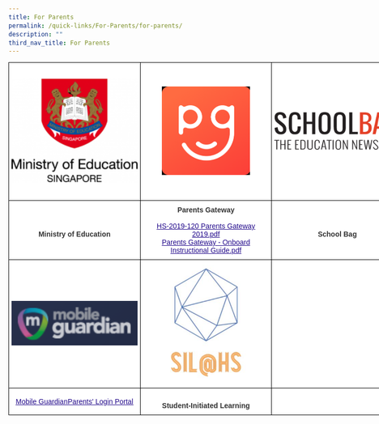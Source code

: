 ```yaml
---
title: For Parents
permalink: /quick-links/For-Parents/for-parents/
description: ""
third_nav_title: For Parents
---
```

<style type="text/css">
.tg  {border-collapse:collapse;border-spacing:0;margin:0px auto;}
.tg td{border-color:black;border-style:solid;border-width:1px;font-family:Arial, sans-serif;font-size:14px;
  overflow:hidden;padding:10px 5px;word-break:normal;}
.tg th{border-color:black;border-style:solid;border-width:1px;font-family:Arial, sans-serif;font-size:14px;
  font-weight:normal;overflow:hidden;padding:10px 5px;word-break:normal;}
.tg .tg-5ws4{background-color:#FFF;color:#333;font-weight:bold;text-align:center;vertical-align:middle}
.tg .tg-c3sl{background-color:#FFF;color:#21088A;font-weight:bold;text-align:center;text-decoration:underline;vertical-align:middle}
.tg .tg-2rp9{background-color:#FFF;color:#333;text-align:center;vertical-align:middle}
</style>
<table class="tg" style="undefined;table-layout: fixed; width: 780px">
<colgroup>
<col style="width: 260px">
<col style="width: 260px">
<col style="width: 260px">
</colgroup>
<tbody>
  <tr>
    <td class="tg-2rp9"><a href = "https://www.moe.gov.sg/" target = "_self"> 
          <img src="/images/HGSS-MOE.png" 
     style="width:100%"></a></td>
    <td class="tg-2rp9"><a href = "https://pg.moe.edu.sg/" target = "_self"> 
          <img src="/images/PG.png" 
     style="width:70%"></a></td>
    <td class="tg-2rp9"><a href = "https://www.schoolbag.sg/" target = "_self"> 
          <img src="/images/SCHOOLBAG.png" 
     style="width:100%"></a></td>
  </tr>
  <tr>
    <td class="tg-5ws4"><br><span style="background-color:initial">Ministry of Education</span><br></td>
    <td class="tg-5ws4">Parents Gateway<br><br><a href="/files/HS-2019-120%20Parents%20Gateway%202019.pdf"><span style="font-weight:500;text-decoration:underline;color:#21088A">HS-2019-120 Parents Gateway 2019.pdf</span></a><br><a href="/files/Parents%20Gateway%20-%20Onboard%20Instructional%20Guide.pdf"><span style="font-weight:500;text-decoration:underline;color:#21088A">Parents Gateway - Onboard Instructional Guide.pdf</span></a></td>
    <td class="tg-5ws4"><br>School Bag</td>
  </tr>
  <tr>
    <td class="tg-2rp9"><a href = "https://sg-portal.mobileguardian.com/#/login" target = "_self"> 
          <img src="/images/MG.png" 
     style="width:100%"></a></td>
    <td class="tg-2rp9"><a href = "https://sites.google.com/view/hssil/home" target = "_self"> 
          <img src="/images/SIL%20logo.jpeg" 
     style="width:65%"></a></td>
    <td class="tg-2rp9"></td>
  </tr>
  <tr>
    <td class="tg-c3sl"><a href="https://sg-portal.mobileguardian.com/#/login"><span style="font-weight:500;text-decoration:underline;color:#21088A">Mobile GuardianParents' Login Portal</span></a></td>
    <td class="tg-5ws4"> <br>Student-Initiated Learning</td>
    <td class="tg-2rp9"> </td>
  </tr>
</tbody>
</table>